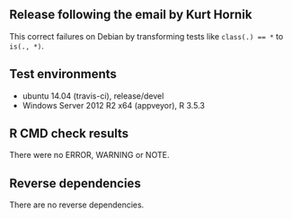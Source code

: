 ## Release following the email by Kurt Hornik
This correct failures on Debian by transforming tests like 
`class(.) == *` to `is(., *)`.

## Test environments
* ubuntu 14.04 (travis-ci), release/devel
* Windows Server 2012 R2 x64 (appveyor), R 3.5.3

## R CMD check results
There were no ERROR, WARNING or NOTE.

## Reverse dependencies
There are no reverse dependencies.
